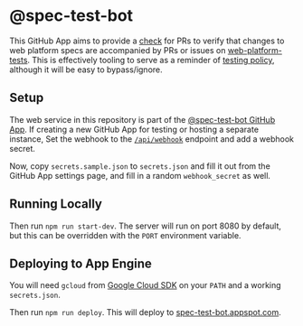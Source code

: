 # @spec-test-bot

This GitHub App aims to provide a [check](https://developer.github.com/v3/checks/) for PRs to verify that changes to web platform specs are accompanied by PRs or issues on [web-platform-tests](https://github.com/web-platform-tests/wpt). This is effectively tooling to serve as a reminder of [testing policy](https://github.com/foolip/testing-in-standards/blob/master/policy.md), although it will be easy to bypass/ignore.

## Setup

The web service in this repository is part of the [@spec-test-bot GitHub App](https://github.com/apps/spec-test-bot). If creating a new GitHub App for testing or hosting a separate instance, Set the webhook to the [`/api/webhook`](https://spec-test-bot.appspot.com/api/webhook) endpoint and add a webhook secret.

Now, copy `secrets.sample.json` to `secrets.json` and fill it out from the GitHub App settings page, and fill in a random `webhook_secret` as well.

## Running Locally

Then run `npm run start-dev`. The server will run on port 8080 by default, but this can be overridden with the `PORT` environment variable.

## Deploying to App Engine

You will need `gcloud` from [Google Cloud SDK](https://cloud.google.com/sdk) on your `PATH` and a working `secrets.json`.

Then run `npm run deploy`. This will deploy to [spec-test-bot.appspot.com](https://spec-test-bot.appspot.com/).

